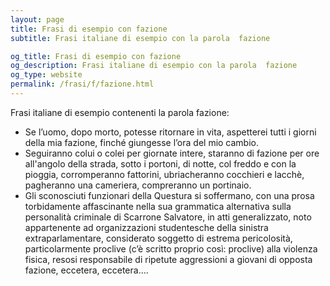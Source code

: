 ```yaml
---
layout: page
title: Frasi di esempio con fazione 
subtitle: Frasi italiane di esempio con la parola  fazione

og_title: Frasi di esempio con fazione 
og_description: Frasi italiane di esempio con la parola  fazione
og_type: website
permalink: /frasi/f/fazione.html
---
```


Frasi italiane di esempio contenenti la parola fazione:


- Se l’uomo, dopo morto, potesse ritornare in vita, aspetterei tutti i giorni della mia fazione, finché giungesse l’ora del mio cambio.
- Seguiranno colui o colei per giornate intere, staranno di fazione per ore all'angolo della strada, sotto i portoni, di notte, col freddo e con la pioggia, corromperanno fattorini, ubriacheranno cocchieri e lacchè, pagheranno una cameriera, compreranno un portinaio.
- Gli sconosciuti funzionari della Questura si soffermano, con una prosa torbidamente affascinante nella sua grammatica alternativa sulla personalità criminale di Scarrone Salvatore, in atti generalizzato, noto appartenente ad organizzazioni studentesche della sinistra extraparlamentare, considerato soggetto di estrema pericolosità, particolarmente proclive (c’è scritto proprio così: proclive) alla violenza fisica, resosi responsabile di ripetute aggressioni a giovani di opposta fazione, eccetera, eccetera….
